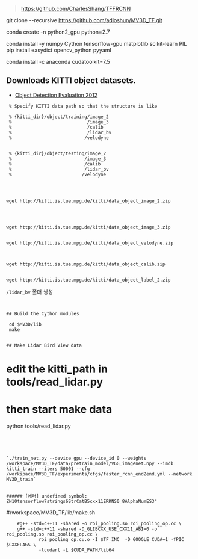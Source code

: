 
> https://github.com/CharlesShang/TFFRCNN

git clone --recursive https://github.com/adioshun/MV3D_TF.git


conda create -n python2_gpu python=2.7


conda install -y numpy Cython tensorflow-gpu matplotlib scikit-learn PIL
pip install easydict opencv_python pyyaml



conda install -c anaconda cudatoolkit=7.5



## Downloads KITTI object datasets.

- [Object Detection Evaluation 2012](http://www.cvlibs.net/datasets/kitti/eval_object.php)

```
 % Specify KITTI data path so that the structure is like

 % {kitti_dir}/object/training/image_2
 %                            /image_3
 %                            /calib
 %                            /lidar_bv
 %							 /velodyne
       

 % {kitti_dir}/object/testing/image_2
 %                           /image_3
 %                           /calib
 %                           /lidar_bv
 %							/velodyne




wget http://kitti.is.tue.mpg.de/kitti/data_object_image_2.zip




wget http://kitti.is.tue.mpg.de/kitti/data_object_image_3.zip


wget http://kitti.is.tue.mpg.de/kitti/data_object_velodyne.zip



wget http://kitti.is.tue.mpg.de/kitti/data_object_calib.zip


wget http://kitti.is.tue.mpg.de/kitti/data_object_label_2.zip

```
`/lidar_bv` 폴더 생성

```


## Build the Cython modules

 cd $MV3D/lib
 make
 
 
## Make Lidar Bird View data
```
# edit the kitti_path in tools/read_lidar.py
# then start make data
python tools/read_lidar.py
```




`./train_net.py --device gpu --device_id 0 --weights /workspace/MV3D_TF/data/pretrain_model/VGG_imagenet.npy --imdb kitti_train --iters 50001 --cfg /workspace/MV3D_TF/experiments/cfgs/faster_rcnn_end2end.yml --network MV3D_train`


###### [에러] undefined symbol: ZN10tensorflow7strings6StrCatB5cxx11ERKNS0_8AlphaNumES3"
```
#/workspace/MV3D_TF/lib/make.sh

        #g++ -std=c++11 -shared -o roi_pooling.so roi_pooling_op.cc \
        g++ -std=c++11 -shared -D_GLIBCXX_USE_CXX11_ABI=0 -o roi_pooling.so roi_pooling_op.cc \
                roi_pooling_op.cu.o -I $TF_INC  -D GOOGLE_CUDA=1 -fPIC $CXXFLAGS \
                -lcudart -L $CUDA_PATH/lib64

```